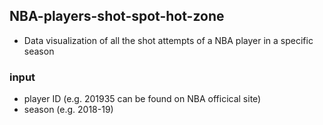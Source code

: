 ## NBA-players-shot-spot-hot-zone
* Data visualization of all the shot attempts of a NBA player in a specific season
### input
* player ID (e.g. 201935 can be found on NBA officical site) 
* season (e.g. 2018-19)
